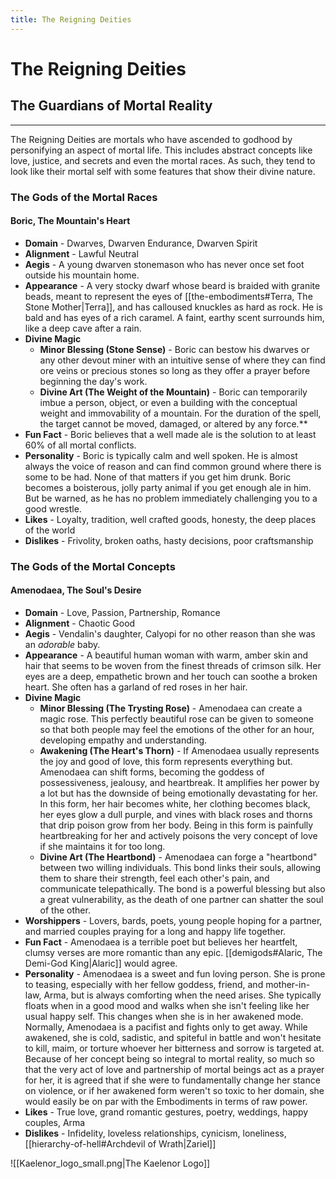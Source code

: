 ```yaml
---
title: The Reigning Deities
---
```

# The Reigning Deities
## The Guardians of Mortal Reality
___
The Reigning Deities are mortals who have ascended to godhood by personifying an aspect of mortal life. This includes abstract concepts like love, justice, and secrets and even the mortal races. As such, they tend to look like their mortal self with some features that show their divine nature. 

### The Gods of the Mortal Races

#### Boric, The Mountain's Heart
- **Domain** - Dwarves, Dwarven Endurance, Dwarven Spirit
- **Alignment** - Lawful Neutral
- **Aegis** - A young dwarven stonemason who has never once set foot outside his mountain home.
- **Appearance** - A very stocky dwarf whose beard is braided with granite beads, meant to represent the eyes of [[the-embodiments#Terra, The Stone Mother|Terra]], and has calloused knuckles as hard as rock. He is bald and has eyes of a rich caramel. A faint, earthy scent surrounds him, like a deep cave after a rain. 
- **Divine Magic**
	- **Minor Blessing (Stone Sense)** - Boric can bestow his dwarves or any other devout miner with an intuitive sense of where they can find ore veins or precious stones so long as they offer a prayer before beginning the day's work.
	- **Divine Art (The Weight of the Mountain)** - Boric can temporarily imbue a person, object, or even a building with the conceptual weight and immovability of a mountain. For the duration of the spell, the target cannot be moved, damaged, or altered by any force.**
- **Fun Fact** - Boric believes that a well made ale is the solution to at least 60% of all mortal conflicts.
- **Personality** - Boric is typically calm and well spoken. He is almost always the voice of reason and can find common ground where there is some to be had. None of that matters if you get him drunk. Boric becomes a boisterous, jolly party animal if you get enough ale in him. But be warned, as he has no problem immediately challenging you to a good wrestle.
- **Likes** - Loyalty, tradition, well crafted goods, honesty, the deep places of the world
- **Dislikes** - Frivolity, broken oaths, hasty decisions, poor craftsmanship

### The Gods of the Mortal Concepts

#### Amenodaea, The Soul's Desire
- **Domain** - Love, Passion, Partnership, Romance
- **Alignment** - Chaotic Good
- **Aegis** - Vendalin's daughter, Calyopi for no other reason than she was an *adorable* baby. 
- **Appearance** - A beautiful human woman with warm, amber skin and hair that seems to be woven from the finest threads of crimson silk. Her eyes are a deep, empathetic brown and her touch can soothe a broken heart. She often has a garland of red roses in her hair.
- **Divine Magic**
	- **Minor Blessing (The Trysting Rose)** - Amenodaea can create a magic rose. This perfectly beautiful rose can be given to someone so that both people may feel the emotions of the other for an hour, developing empathy and understanding.
	- **Awakening (The Heart's Thorn)** - If Amenodaea usually represents the joy and good of love, this form represents everything but. Amenodaea can shift forms, becoming the goddess of possessiveness, jealousy, and heartbreak. It amplifies her power by a lot but has the downside of being emotionally devastating for her. In this form, her hair becomes white, her clothing becomes black, her eyes glow a dull purple, and vines with black roses and thorns that drip poison grow from her body. Being in this form is painfully heartbreaking for her and actively poisons the very concept of love if she maintains it for too long.
	- **Divine Art (The Heartbond)** - Amenodaea can forge a "heartbond" between two willing individuals. This bond links their souls, allowing them to share their strength, feel each other's pain, and communicate telepathically. The bond is a powerful blessing but also a great vulnerability, as the death of one partner can shatter the soul of the other.
- **Worshippers** - Lovers, bards, poets, young people hoping for a partner, and married couples praying for a long and happy life together.
- **Fun Fact** - Amenodaea is a terrible poet but believes her heartfelt, clumsy verses are more romantic than any epic. [[demigods#Alaric, The Demi-God King|Alaric]] would agree.
- **Personality** - Amenodaea is a sweet and fun loving person. She is prone to teasing, especially with her fellow goddess, friend, and mother-in-law, Arma, but is always comforting when the need arises. She typically floats when in a good mood and walks when she isn't feeling like her usual happy self. This changes when she is in her awakened mode. Normally, Amenodaea is a pacifist and fights only to get away. While awakened, she is cold, sadistic, and spiteful in battle and won't hesitate to kill, maim, or torture whoever her bitterness and sorrow is targeted at. Because of her concept being so integral to mortal reality, so much so that the very act of love and partnership of mortal beings act as a prayer for her, it is agreed that if she were to fundamentally change her stance on violence, or if her awakened form weren't so toxic to her domain, she would easily be on par with the Embodiments in terms of raw power.
- **Likes** - True love, grand romantic gestures, poetry, weddings, happy couples, Arma
- **Dislikes** - Infidelity, loveless relationships, cynicism, loneliness, [[hierarchy-of-hell#Archdevil of Wrath|Zariel]]




![[Kaelenor_logo_small.png|The Kaelenor Logo]]